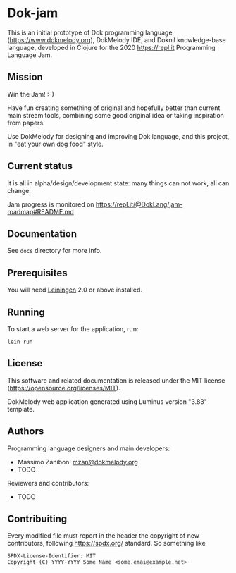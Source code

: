 # Dok-jam

This is an initial prototype of Dok programming language (https://www.dokmelody.org), DokMelody IDE, and Doknil knowledge-base language, developed in Clojure for the 2020 https://repl.it Programming Language Jam.

## Mission

Win the Jam! :-)

Have fun creating something of original and hopefully better than current main stream tools, combining some good original idea or 
taking inspiration from papers. 

Use DokMelody for designing and improving Dok language, and this project, in "eat your own dog food" style.

## Current status

It is all in alpha/design/development state: many things can not work, all can change.

Jam progress is monitored on https://repl.it/@DokLang/jam-roadmap#README.md

## Documentation

See ``docs`` directory for more info.

## Prerequisites

You will need [Leiningen][1] 2.0 or above installed.

[1]: https://github.com/technomancy/leiningen

## Running

To start a web server for the application, run:

    lein run 

## License

This software and related documentation is released under the MIT license (https://opensource.org/licenses/MIT).

DokMelody web application generated using Luminus version "3.83" template.

## Authors

Programming language designers and main developers:

* Massimo Zaniboni <mzan@dokmelody.org>
* TODO

Reviewers and contributors:

* TODO

## Contribuiting

Every modified file must report in the header the copyright of new contributors, following https://spdx.org/ standard. So something like

```
SPDX-License-Identifier: MIT
Copyright (C) YYYY-YYYY Some Name <some.emai@example.net>
```
